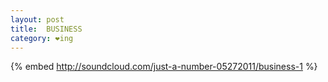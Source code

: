 ```yaml
---
layout: post
title:  BUSINESS
category: ❤ing
---
```


{% embed http://soundcloud.com/just-a-number-05272011/business-1 %}